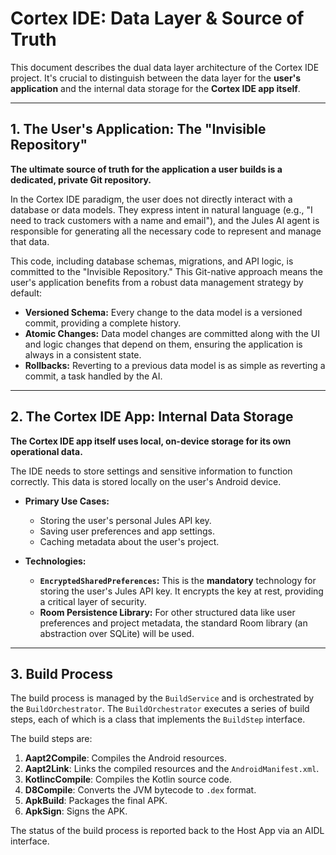 # Cortex IDE: Data Layer & Source of Truth

This document describes the dual data layer architecture of the Cortex IDE project. It's crucial to distinguish between the data layer for the **user's application** and the internal data storage for the **Cortex IDE app itself**.

---

## 1. The User's Application: The "Invisible Repository"
**The ultimate source of truth for the application a user builds is a dedicated, private Git repository.**

In the Cortex IDE paradigm, the user does not directly interact with a database or data models. They express intent in natural language (e.g., "I need to track customers with a name and email"), and the Jules AI agent is responsible for generating all the necessary code to represent and manage that data.

This code, including database schemas, migrations, and API logic, is committed to the "Invisible Repository." This Git-native approach means the user's application benefits from a robust data management strategy by default:

-   **Versioned Schema:** Every change to the data model is a versioned commit, providing a complete history.
-   **Atomic Changes:** Data model changes are committed along with the UI and logic changes that depend on them, ensuring the application is always in a consistent state.
-   **Rollbacks:** Reverting to a previous data model is as simple as reverting a commit, a task handled by the AI.

---

## 2. The Cortex IDE App: Internal Data Storage
**The Cortex IDE app itself uses local, on-device storage for its own operational data.**

The IDE needs to store settings and sensitive information to function correctly. This data is stored locally on the user's Android device.

-   **Primary Use Cases:**
    -   Storing the user's personal Jules API key.
    -   Saving user preferences and app settings.
    -   Caching metadata about the user's project.

-   **Technologies:**
    -   **`EncryptedSharedPreferences`:** This is the **mandatory** technology for storing the user's Jules API key. It encrypts the key at rest, providing a critical layer of security.
    -   **Room Persistence Library:** For other structured data like user preferences and project metadata, the standard Room library (an abstraction over SQLite) will be used.

---

## 3. Build Process

The build process is managed by the `BuildService` and is orchestrated by the `BuildOrchestrator`. The `BuildOrchestrator` executes a series of build steps, each of which is a class that implements the `BuildStep` interface.

The build steps are:

1.  **Aapt2Compile**: Compiles the Android resources.
2.  **Aapt2Link**: Links the compiled resources and the `AndroidManifest.xml`.
3.  **KotlincCompile**: Compiles the Kotlin source code.
4.  **D8Compile**: Converts the JVM bytecode to `.dex` format.
5.  **ApkBuild**: Packages the final APK.
6.  **ApkSign**: Signs the APK.

The status of the build process is reported back to the Host App via an AIDL interface.
